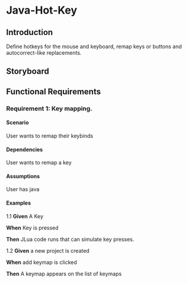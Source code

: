 # Java-Hot-Key
## Introduction 
Define hotkeys for the mouse and keyboard, remap keys or buttons and autocorrect-like replacements.
## Storyboard

## Functional Requirements
### Requirement 1: Key mapping.
#### Scenario

User wants to remap their keybinds

#### Dependencies

User wants to remap a key

#### Assumptions

User has java

#### Examples
1.1
**Given** A Key

**When** Key is pressed

**Then** JLua code runs that can simulate key presses.

1.2
**Given** a new project is created

**When** add keymap is clicked

**Then** A keymap appears on the list of keymaps
